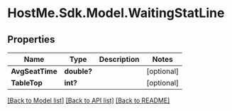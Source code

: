 # HostMe.Sdk.Model.WaitingStatLine
## Properties

Name | Type | Description | Notes
------------ | ------------- | ------------- | -------------
**AvgSeatTime** | **double?** |  | [optional] 
**TableTop** | **int?** |  | [optional] 

[[Back to Model list]](../README.md#documentation-for-models) [[Back to API list]](../README.md#documentation-for-api-endpoints) [[Back to README]](../README.md)

